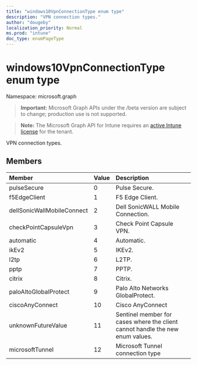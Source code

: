 ```yaml
---
title: "windows10VpnConnectionType enum type"
description: "VPN connection types."
author: "dougeby"
localization_priority: Normal
ms.prod: "intune"
doc_type: enumPageType
---
```


# windows10VpnConnectionType enum type

Namespace: microsoft.graph

> **Important:** Microsoft Graph APIs under the /beta version are subject to change; production use is not supported.

> **Note:** The Microsoft Graph API for Intune requires an [active Intune license](https://go.microsoft.com/fwlink/?linkid=839381) for the tenant.

VPN connection types.

## Members
|Member|Value|Description|
|:---|:---|:---|
|pulseSecure|0|Pulse Secure.|
|f5EdgeClient|1|F5 Edge Client.|
|dellSonicWallMobileConnect|2|Dell SonicWALL Mobile Connection.|
|checkPointCapsuleVpn|3|Check Point Capsule VPN.|
|automatic|4|Automatic.|
|ikEv2|5|IKEv2.|
|l2tp|6|L2TP.|
|pptp|7|PPTP.|
|citrix|8|Citrix.|
|paloAltoGlobalProtect|9|Palo Alto Networks GlobalProtect.|
|ciscoAnyConnect|10|Cisco AnyConnect|
|unknownFutureValue|11|Sentinel member for cases where the client cannot handle the new enum values.|
|microsoftTunnel|12|Microsoft Tunnel connection type|




